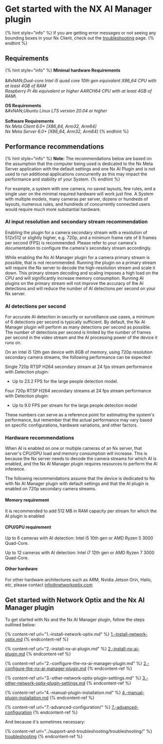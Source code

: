 # Get started with the NX AI Manager plugin

{% hint style="info" %}
If you are getting error messages or not seeing any bounding boxes in your Nx Client, check out the [troubleshooting](../support-and-troubleshooting/how-to-get-support.md) page.
{% endhint %}

## Requirements

{% hint style="info" %}
**Minimal hardware Requirements**\
\
&#xNAN;_&#x44;ual-core Intel i5 quad core 10th gen equivalent X86\_64 CPU with at least 4GB of RAM_\
_Raspberry Pi 4b equivalent or higher AARCH64 CPU with at least 4GB of RAM_\


**OS Requirements**\
&#xNAN;_&#x55;buntu Linux LTS version 20.04 or higher_\
\
**Software Requirements**\
_Nx Meta Client 6.0+                                      \[X86\_64, Arm32, Arm64]_\
_Nx Meta Server 6.0+                                      \[X86\_64, Arm32, Arm64]_
{% endhint %}

## Performance recommendations

{% hint style="info" %}
**Note:** The recommendations below are based on the assumption that the computer being used is dedicated to the Nx Meta Server application with the default settings and one Nx AI Plugin and is not used to run additional applications concurrently as this may impact the performance and stability of your System.
{% endhint %}

For example, a system with one camera, no saved layouts, few rules, and a single user on the minimal required hardware will work just fine. A System with multiple models, many cameras per server, dozens or hundreds of layouts, numerous rules, and hundreds of concurrently connected users would require much more substantial hardware.

### AI input resolution and secondary stream recommendation

Enabling the plugin for a camera secondary stream with a resolution of 512x512 or slightly higher, e.g. 720p, and a minimum frame rate of 6 frames per second (FPS) is recommended. Please refer to your camera's documentation to configure the camera's secondary stream accordingly.

While enabling the Nx AI Manager plugin for a camera primary stream is possible, that is not recommended. Running the plugin on a primary stream will require the Nx server to decode the high-resolution stream and scale it down. This primary stream decoding and scaling imposes a high load on the CPU and will significantly increase memory consumption. Running AI plugins on the primary stream will not improve the accuracy of the AI detections and will reduce the number of AI detections per second on your Nx server.

### AI detections per second

For accurate AI detection in security or surveillance use cases, a minimum of 6 detections per second is typically sufficient. By default, the Nx AI Manager plugin will perform as many detections per second as possible. The number of detections per second is limited by the number of frames per second in the video stream and the AI processing power of the device it runs on.

On an Intel i5 12th gen device with 8GB of memory, using 720p resolution secondary camera streams, the following performance can be expected:

Single 720p RTSP H264 secondary stream at 24 fps stream performance with Detection plugin:

* Up to 23.2 FPS for the large people detection model.

Four 720p RTSP H264 secondary streams at 24 fps stream performance with Detection plugin:

* Up to 9.0 FPS per stream for the large people detection model

These numbers can serve as a reference point for estimating the system's performance, but remember that the actual performance may vary based on specific configurations, hardware variations, and other factors.

### Hardware recommendations

When AI is enabled on one or multiple cameras of an Nx server, that server's CPU/GPU load and memory consumption will increase. This is because the Nx server needs to decode the camera streams for which AI is enabled, and the Nx AI Manager plugin requires resources to perform the AI inference.&#x20;

The following recommendations assume that the device is dedicated to Nx with Nx AI Manager plugin with default settings and that the AI plugin is enabled on 720p secondary camera streams.

#### Memory requirement

It is recommended to add 512 MB in RAM capacity per stream for which the AI plugin is enabled

#### CPU/GPU requirement

Up to 6 cameras with AI detection: Intel i5 10th gen or AMD Ryzen 5 3000 Quad-Core.

Up to 12 cameras with AI detection: Intel i7 12th gen or AMD Ryzen 7 3000 Quad-Core.

#### Other hardware

For other hardware architectures such as ARM, Nvidia Jetson Orin, Hailo, etc, please contact info@networkoptix.com

## Get started with Network Optix and the Nx AI Manager plugin

To get started with Nx and the Nx AI Manager plugin, follow the steps outlined below:

{% content-ref url="1.-install-network-optix.md" %}
[1.-install-network-optix.md](1.-install-network-optix.md)
{% endcontent-ref %}

{% content-ref url="2.-install-nx-ai-plugin.md" %}
[2.-install-nx-ai-plugin.md](2.-install-nx-ai-plugin.md)
{% endcontent-ref %}

{% content-ref url="2.-configure-the-nx-ai-manager-plugin.md" %}
[2.-configure-the-nx-ai-manager-plugin.md](2.-configure-the-nx-ai-manager-plugin.md)
{% endcontent-ref %}

{% content-ref url="3.-other-network-optix-plugin-settings.md" %}
[3.-other-network-optix-plugin-settings.md](3.-other-network-optix-plugin-settings.md)
{% endcontent-ref %}

{% content-ref url="4.-manual-plugin-installation.md" %}
[4.-manual-plugin-installation.md](4.-manual-plugin-installation.md)
{% endcontent-ref %}

{% content-ref url="7.-advanced-configuration/" %}
[7.-advanced-configuration](7.-advanced-configuration/)
{% endcontent-ref %}

And because it's sometimes necessary:

{% content-ref url="../support-and-troubleshooting/troubleshooting/" %}
[troubleshooting](../support-and-troubleshooting/troubleshooting/)
{% endcontent-ref %}

